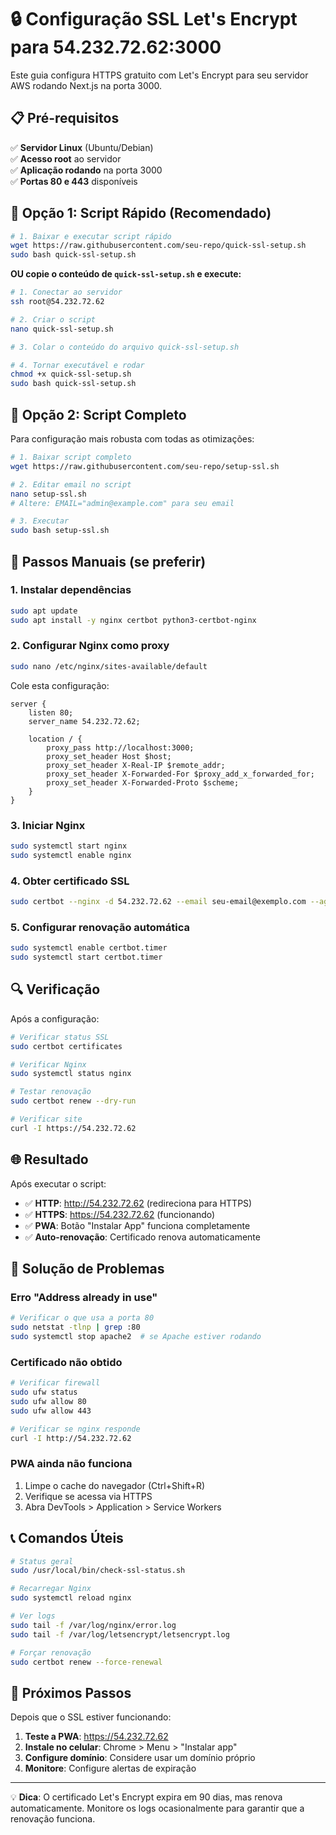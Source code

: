 # 🔒 Configuração SSL Let's Encrypt para 54.232.72.62:3000

Este guia configura HTTPS gratuito com Let's Encrypt para seu servidor AWS rodando Next.js na porta 3000.

## 📋 Pré-requisitos

✅ **Servidor Linux** (Ubuntu/Debian)  
✅ **Acesso root** ao servidor  
✅ **Aplicação rodando** na porta 3000  
✅ **Portas 80 e 443** disponíveis  

## 🚀 Opção 1: Script Rápido (Recomendado)

```bash
# 1. Baixar e executar script rápido
wget https://raw.githubusercontent.com/seu-repo/quick-ssl-setup.sh
sudo bash quick-ssl-setup.sh
```

**OU copie o conteúdo de `quick-ssl-setup.sh` e execute:**

```bash
# 1. Conectar ao servidor
ssh root@54.232.72.62

# 2. Criar o script
nano quick-ssl-setup.sh

# 3. Colar o conteúdo do arquivo quick-ssl-setup.sh

# 4. Tornar executável e rodar
chmod +x quick-ssl-setup.sh
sudo bash quick-ssl-setup.sh
```

## 🔧 Opção 2: Script Completo

Para configuração mais robusta com todas as otimizações:

```bash
# 1. Baixar script completo
wget https://raw.githubusercontent.com/seu-repo/setup-ssl.sh

# 2. Editar email no script
nano setup-ssl.sh
# Altere: EMAIL="admin@example.com" para seu email

# 3. Executar
sudo bash setup-ssl.sh
```

## 📝 Passos Manuais (se preferir)

### 1. Instalar dependências
```bash
sudo apt update
sudo apt install -y nginx certbot python3-certbot-nginx
```

### 2. Configurar Nginx como proxy
```bash
sudo nano /etc/nginx/sites-available/default
```

Cole esta configuração:
```nginx
server {
    listen 80;
    server_name 54.232.72.62;
    
    location / {
        proxy_pass http://localhost:3000;
        proxy_set_header Host $host;
        proxy_set_header X-Real-IP $remote_addr;
        proxy_set_header X-Forwarded-For $proxy_add_x_forwarded_for;
        proxy_set_header X-Forwarded-Proto $scheme;
    }
}
```

### 3. Iniciar Nginx
```bash
sudo systemctl start nginx
sudo systemctl enable nginx
```

### 4. Obter certificado SSL
```bash
sudo certbot --nginx -d 54.232.72.62 --email seu-email@exemplo.com --agree-tos --non-interactive
```

### 5. Configurar renovação automática
```bash
sudo systemctl enable certbot.timer
sudo systemctl start certbot.timer
```

## 🔍 Verificação

Após a configuração:

```bash
# Verificar status SSL
sudo certbot certificates

# Verificar Nginx
sudo systemctl status nginx

# Testar renovação
sudo certbot renew --dry-run

# Verificar site
curl -I https://54.232.72.62
```

## 🌐 Resultado

Após executar o script:

- ✅ **HTTP**: http://54.232.72.62 (redireciona para HTTPS)
- ✅ **HTTPS**: https://54.232.72.62 (funcionando)
- ✅ **PWA**: Botão "Instalar App" funciona completamente
- ✅ **Auto-renovação**: Certificado renova automaticamente

## 🚨 Solução de Problemas

### Erro "Address already in use"
```bash
# Verificar o que usa a porta 80
sudo netstat -tlnp | grep :80
sudo systemctl stop apache2  # se Apache estiver rodando
```

### Certificado não obtido
```bash
# Verificar firewall
sudo ufw status
sudo ufw allow 80
sudo ufw allow 443

# Verificar se nginx responde
curl -I http://54.232.72.62
```

### PWA ainda não funciona
1. Limpe o cache do navegador (Ctrl+Shift+R)
2. Verifique se acessa via HTTPS
3. Abra DevTools > Application > Service Workers

## 📞 Comandos Úteis

```bash
# Status geral
sudo /usr/local/bin/check-ssl-status.sh

# Recarregar Nginx
sudo systemctl reload nginx

# Ver logs
sudo tail -f /var/log/nginx/error.log
sudo tail -f /var/log/letsencrypt/letsencrypt.log

# Forçar renovação
sudo certbot renew --force-renewal
```

## 🎯 Próximos Passos

Depois que o SSL estiver funcionando:

1. **Teste a PWA**: https://54.232.72.62
2. **Instale no celular**: Chrome > Menu > "Instalar app"
3. **Configure domínio**: Considere usar um domínio próprio
4. **Monitore**: Configure alertas de expiração

---

💡 **Dica**: O certificado Let's Encrypt expira em 90 dias, mas renova automaticamente. Monitore os logs ocasionalmente para garantir que a renovação funciona. 